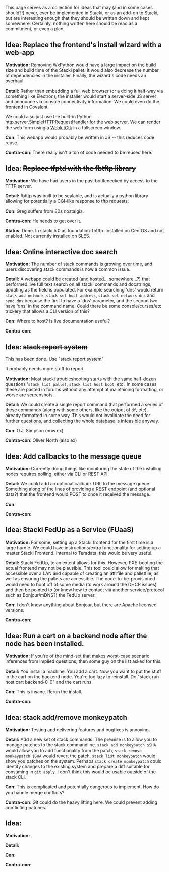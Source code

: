 This page serves as a collection for ideas that may (and in some cases should?!) never, ever be implemented in Stacki, or as an add-on to Stacki, but are interesting enough that they should be written down and kept somewhere.  Certainly, nothing written here should be read as a commitment, or even a plan.


## Idea: Replace the frontend's install wizard with a web-app

__Motivation:__ Removing WxPython would have a large impact on the build size and build time of the Stacki pallet.  It would also decrease the number of dependencies in the installer.  Finally, the wizard's code needs an overhaul.

__Detail:__ Rather than embedding a full web browser (or a doing it half-way via something like Electron), the installer would start a server-side JS server and announce via console connectivity information.  We could even do the frontend in Covalent.

We could also just use the built-in Python [http.server.SimpleHTTPRequestHandler](https://docs.python.org/3/library/http.server.html#http.server.SimpleHTTPRequestHandler) for the web server. We can render the web form using a [WebkitGtk](https://webkitgtk.org/) in a fullscreen window.

__Con__: This webapp would probably be written in JS -- this reduces code reuse.

__Contra-con__: There really isn't a ton of code needed to be reused here.


## Idea: ~~Replace tfptd with the fbtftp library~~

__Motivation:__ We have had users in the past bottlenecked by access to the TFTP server.

__Detail:__ fbtftp was built to be scalable, and is actually a python library allowing for potentially a CGI-like response to tftp requests.

__Con__: Greg suffers from 80s nostalgia.

__Contra-con__: He needs to get over it.

__Status__: Done. In stacki 5.0 as foundation-fbtftp. Installed on CentOS and not enabled. Not currently installed on SLES.


## Idea: Online interactive doc search

__Motivation:__ The number of stack commands is growing over time, and users discovering stack commands is now a common issue.

__Detail:__ A webapp could be created (and hosted... somewhere...?) that performed live full text search on all stacki commands and docstrings, updating as the field is populated.  For example searching 'dns' would return `stack add network`, `stack set host address`, `stack set network dns` and `sync dns` because the first to have a 'dns' parameter, and the second two have 'dns' in the command name.  Could there be some console/curses/etc trickery that allows a CLI version of this?

__Con__: Where to host?  Is live documentation useful?

__Contra-con__: 


## Idea: ~~stack report system~~

This has been done. Use "stack report system"

It probably needs more stuff to report. 

__Motivation:__ Most stacki troubleshooting starts with the same half-dozen questions '`stack list pallet`, `stack list host boot`, etc'.  In some cases these are pasted in forums without any attempt at maintaining formatting, or worse are screenshots.

__Detail:__ We could create a single report command that performed a series of these commands (along with some others, like the output of `df`, etc), already formatted in some way.  This would not invalidate the need for further questions, and collecting the whole database is infeasible anyway.

__Con__: O.J. Simpson (now ex)

__Contra-con__: Oliver North (also ex)


## Idea: Add callbacks to the message queue

__Motivation:__ Currently doing things like monitoring the state of the installing nodes requires polling, either via CLI or REST API.

__Detail:__ We could add an optional callback URL to the message queue.  Something along of the lines of providing a REST endpoint (and optional data?) that the frontend would POST to once it received the message.

__Con__: 

__Contra-con__: 


## Idea: Stacki FedUp as a Service (FUaaS)

__Motivation:__ For some, setting up a Stacki frontend for the first time is a large hurdle.  We could have instructions/extra functionality for setting up a master Stacki Frontend.  Internal to Teradata, this would be very useful.

__Detail:__ Stacki FedUp, to an extent allows for this.  However, PXE-booting the actual frontend may not be plausible.  This tool could allow for making that accessible over a LAN and capable of creating an attrfile and palletfile, as well as ensuring the pallets are accessible.  The node-to-be-provisioned would need to boot off of some media (to work around the DHCP issues) and then be pointed to (or know how to contact via another service/protocol such as Bonjour/mDNS?) the FedUp server.

__Con__: I don't know anything about Bonjour, but there are Apache licensed versions.

__Contra-con__: 

## Idea: Run a cart on a backend node after the node has been installed.

__Motivation:__ If you're of the mind-set that makes worst-case scenario inferences from implied questions, then some guy on the list asked for this.

__Detail:__ You install a machine. You add a cart. Now you want to put the stuff in the cart on the backend node. You're too lazy to reinstall. Do "stack run host cart <cartname> backend-0-0" and the cart runs.  

__Con__: This is insane. Rerun the install.

__Contra-con__: 


## Idea: stack add/remove monkeypatch

__Motivation:__ Testing and delivering features and bugfixes is annoying.

__Detail:__ Add a new set of stack commands.  The premise is to allow you to manage patches to the stack commandline.  `stack add monkeypatch $SHA` would allow you to add functionality from the patch, `stack remove monkeypatch $SHA` would revert the patch.  `stack list monkeypatch` would show you patches on the system.  Perhaps `stack create monkeypatch` could identify changes to the existing system and prepare a diff suitable for consuming in `git apply`.  I don't think this would be usable outside of the stack CLI.

__Con__: This is complicated and potentially dangerous to implement.  How do you handle merge conflicts?

__Contra-con__: Git could do the heavy lifting here.  We could prevent adding conflicting patches.


## Idea: 

__Motivation:__ 

__Detail:__ 

__Con__: 

__Contra-con__: 

